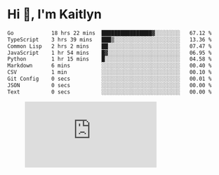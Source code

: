 # Hi 👋, I'm Kaitlyn
<!--START_SECTION:waka-->

```txt
Go            18 hrs 22 mins  ████████████████▓░░░░░░░░   67.12 %
TypeScript    3 hrs 39 mins   ███▒░░░░░░░░░░░░░░░░░░░░░   13.36 %
Common Lisp   2 hrs 2 mins    ██░░░░░░░░░░░░░░░░░░░░░░░   07.47 %
JavaScript    1 hr 54 mins    █▓░░░░░░░░░░░░░░░░░░░░░░░   06.95 %
Python        1 hr 15 mins    █░░░░░░░░░░░░░░░░░░░░░░░░   04.58 %
Markdown      6 mins          ░░░░░░░░░░░░░░░░░░░░░░░░░   00.40 %
CSV           1 min           ░░░░░░░░░░░░░░░░░░░░░░░░░   00.10 %
Git Config    0 secs          ░░░░░░░░░░░░░░░░░░░░░░░░░   00.01 %
JSON          0 secs          ░░░░░░░░░░░░░░░░░░░░░░░░░   00.00 %
Text          0 secs          ░░░░░░░░░░░░░░░░░░░░░░░░░   00.00 %
```

<!--END_SECTION:waka-->

<figure><embed src="https://wakatime.com/share/@018d58bc-3d22-46c9-b2d7-4ed36fb8172d/243b5d9b-77cd-4133-89ff-dcc8f225fa18.svg"></embed></figure>
